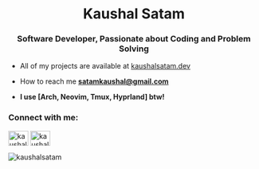 <h1 align="center">Kaushal Satam</h1>
<h3 align="center">Software Developer, Passionate about Coding and Problem Solving</h3>

-  All of my projects are available at [kaushalsatam.dev](kaushalsatam.dev)

-  How to reach me **satamkaushal@gmail.com**

-  **I use [Arch, Neovim, Tmux, Hyprland] btw!**

<h3 align="left">Connect with me:</h3>
<p align="left">
<a href="https://linkedin.com/in/kaushalsatam" target="blank"><img align="center" src="https://raw.githubusercontent.com/rahuldkjain/github-profile-readme-generator/master/src/images/icons/Social/linked-in-alt.svg" alt="kaushalsatam" height="30" width="40" /></a>
<a href="https://www.leetcode.com/kaushalsatam" target="blank"><img align="center" src="https://raw.githubusercontent.com/rahuldkjain/github-profile-readme-generator/master/src/images/icons/Social/leet-code.svg" alt="kaushalsatam" height="30" width="40" /></a>
</p>

<p><img align="center" src="https://github-readme-stats.vercel.app/api?username=kaushalsatam&show_icons=true&theme=gotham" alt="kaushalsatam" /></p>


